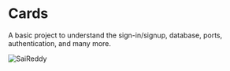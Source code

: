 # Cards
A basic project to understand the sign-in/signup, database, ports, authentication, and many more.
<p align="left">
  <img src="https://komarev.com/ghpvc/?username=SaiCharanReddyPuligari&label=Profile%20views&color=770677&style=for-the-badge&logo=star" alt="SaiReddy" style="padding-right:20px;" />
</p>
